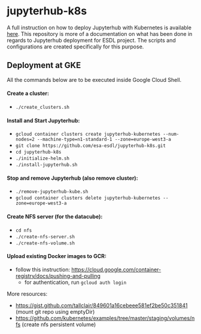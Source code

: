 # jupyterhub-k8s

A full instruction on how to deploy Jupyterhub with Kubernetes is available [here](https://zero-to-jupyterhub-with-kubernetes.readthedocs.io/en/latest/index.html). This repository is more of a documentation on what has been done in regards to Jupyterhub deployment for ESDL project. The scripts and configurations are created specifically for this purpose. 

## Deployment at GKE

All the commands below are to be executed inside Google Cloud Shell.

#### Create a cluster:
* `./create_clusters.sh`

#### Install and Start Jupyterhub:
* `gcloud container clusters create jupyterhub-kubernetes --num-nodes=2 --machine-type=n1-standard-1 --zone=europe-west3-a`
* `git clone https://github.com/esa-esdl/jupyterhub-k8s.git`
* `cd jupyterhub-k8s`
* `./initialize-helm.sh`
* `./install-jupyterhub.sh`
	
#### Stop and remove Jupyterhub (also remove cluster):
* `./remove-jupyterhub-kube.sh`
* `gcloud container clusters delete jupyterhub-kubernetes --zone=europe-west3-a`
	
#### Create NFS server (for the datacube):
* `cd nfs`
* `./create-nfs-server.sh`
* `./create-nfs-volume.sh`
	
#### Upload existing Docker images to GCR:
* follow this instruction: https://cloud.google.com/container-registry/docs/pushing-and-pulling
  * for authentication, run `gcloud auth login`
	
More resources:
* https://gist.github.com/tallclair/849601a16cebeee581ef2be50c351841 (mount git repo using emptyDir)
* https://github.com/kubernetes/examples/tree/master/staging/volumes/nfs (create nfs persistent volume)
